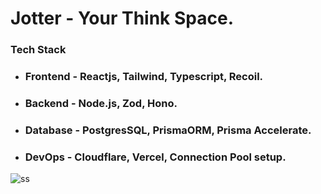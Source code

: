 # Jotter - Your Think Space.
### Tech Stack 
- ### Frontend - Reactjs, Tailwind, Typescript, Recoil.
- ### Backend - Node.js, Zod, Hono.
- ### Database - PostgresSQL, PrismaORM, Prisma Accelerate.
- ### DevOps - Cloudflare, Vercel, Connection Pool setup.
![ss](https://github.com/hiimvikash/git-jotter/assets/71629248/a56d9983-2af5-4782-b273-b597f211d702)
